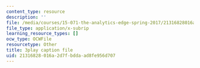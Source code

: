 ```yaml
---
content_type: resource
description: ''
file: /media/courses/15-071-the-analytics-edge-spring-2017/21316828016a2d7fbddaad8fe956d707_fsF79kN9G28.srt
file_type: application/x-subrip
learning_resource_types: []
ocw_type: OCWFile
resourcetype: Other
title: 3play caption file
uid: 21316828-016a-2d7f-bdda-ad8fe956d707
---
```


